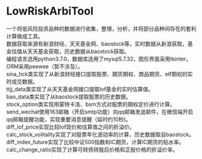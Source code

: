 # LowRiskArbiTool
一个将低风险投资品种的数据进行收集，整理，分析，并将部分品种间存在的套利计算做成工具。<br>
数据获取来源有新浪财经、天天基金网、baostock等，实时数据从新浪获取，基金估值从天天基金获取，历史数据从baostock获取。<br>
编程语言选用python3.7.0，数据库选用了mysql5.7.32，图形界面采用tkinter，ORM采用peewee（暂不涉及）。<br>
sina_tick类实现了从新浪财经接口提取股票、期货期权、商品期货、etf期权的实时成交数据。<br>
ttjj_data类实现了从天天基金网接口提取lof基金的实时估算值。<br>
bao_data类实现了从baostock提取股票的历史数据。<br>
stock_option类实现用蒙特卡洛、bsm方式对股票的期权定价进行计算。<br>
send_wechat使用163邮箱（开启smtp功能）向qq邮箱发送邮件，在微信端开启qq邮箱提醒功能，实现重要消息提醒（延时约10秒)。<br>
diff_lof_price实现比较lof现价和估算值之间的折溢价。<br>
calc_stock_volitality实现了对股票年化波动率的计算，历史数据取自baostock。<br>
diff_index_future实现了比较中证500指数和IC期货，计算IC期货的贴水率。<br>
calc_change_ratio实现了计算可转债转股后价格和正股价格的折溢价率。<br>
